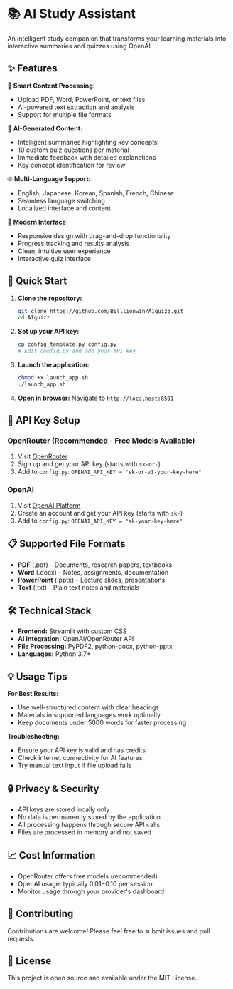 # 📚 AI Study Assistant

An intelligent study companion that transforms your learning materials into interactive summaries and quizzes using OpenAI.

## ✨ Features

🎯 **Smart Content Processing:**
- Upload PDF, Word, PowerPoint, or text files
- AI-powered text extraction and analysis
- Support for multiple file formats

🧠 **AI-Generated Content:**
- Intelligent summaries highlighting key concepts
- 10 custom quiz questions per material
- Immediate feedback with detailed explanations
- Key concept identification for review

🌐 **Multi-Language Support:**
- English, Japanese, Korean, Spanish, French, Chinese
- Seamless language switching
- Localized interface and content

🎨 **Modern Interface:**
- Responsive design with drag-and-drop functionality
- Progress tracking and results analysis
- Clean, intuitive user experience
- Interactive quiz interface

## 🚀 Quick Start

1. **Clone the repository:**
   ```bash
   git clone https://github.com/Billlionwin/AIquizz.git
   cd AIquizz
   ```

2. **Set up your API key:**
   ```bash
   cp config_template.py config.py
   # Edit config.py and add your API key
   ```

3. **Launch the application:**
   ```bash
   chmod +x launch_app.sh
   ./launch_app.sh
   ```

4. **Open in browser:**
   Navigate to `http://localhost:8501`

## 🔑 API Key Setup

### OpenRouter (Recommended - Free Models Available)
1. Visit [OpenRouter](https://openrouter.ai/)
2. Sign up and get your API key (starts with `sk-or-`)
3. Add to `config.py`: `OPENAI_API_KEY = "sk-or-v1-your-key-here"`

### OpenAI
1. Visit [OpenAI Platform](https://platform.openai.com/)
2. Create an account and get your API key (starts with `sk-`)
3. Add to `config.py`: `OPENAI_API_KEY = "sk-your-key-here"`

## 📋 Supported File Formats

- **PDF** (.pdf) - Documents, research papers, textbooks
- **Word** (.docx) - Notes, assignments, documentation  
- **PowerPoint** (.pptx) - Lecture slides, presentations
- **Text** (.txt) - Plain text notes and materials

## 🛠️ Technical Stack

- **Frontend:** Streamlit with custom CSS
- **AI Integration:** OpenAI/OpenRouter API
- **File Processing:** PyPDF2, python-docx, python-pptx
- **Languages:** Python 3.7+

## 💡 Usage Tips

**For Best Results:**
- Use well-structured content with clear headings
- Materials in supported languages work optimally
- Keep documents under 5000 words for faster processing

**Troubleshooting:**
- Ensure your API key is valid and has credits
- Check internet connectivity for AI features
- Try manual text input if file upload fails

## 🔒 Privacy & Security

- API keys are stored locally only
- No data is permanently stored by the application
- All processing happens through secure API calls
- Files are processed in memory and not saved

## 📈 Cost Information

- OpenRouter offers free models (recommended)
- OpenAI usage: typically $0.01-$0.10 per session
- Monitor usage through your provider's dashboard

## 🤝 Contributing

Contributions are welcome! Please feel free to submit issues and pull requests.

## 📄 License

This project is open source and available under the MIT License.
